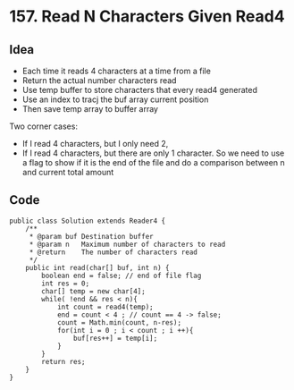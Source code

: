 # 157. Read N Characters Given Read4

## Idea
* Each time it reads 4 characters at a time from a file
* Return the actual number characters read
* Use temp buffer to store characters that every read4 generated
* Use an index to tracj the buf array current position
* Then save temp array to buffer array

Two corner cases:
* If I read 4 characters, but I only need 2,
* If I read 4 characters, but there are only 1 character.
So we need to use a flag to show if it is the end of the file and do a comparison between n and current total amount

## Code 

```
public class Solution extends Reader4 {
    /**
     * @param buf Destination buffer
     * @param n   Maximum number of characters to read
     * @return    The number of characters read
     */
    public int read(char[] buf, int n) {
        boolean end = false; // end of file flag 
        int res = 0;
        char[] temp = new char[4];
        while( !end && res < n){
            int count = read4(temp);
            end = count < 4 ; // count == 4 -> false;
            count = Math.min(count, n-res);
            for(int i = 0 ; i < count ; i ++){
                buf[res++] = temp[i];
            }
        }
        return res;
    }
}

```